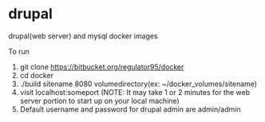 drupal
=====

drupal(web server) and mysql docker images

To run 

1. git clone https://bitbucket.org/regulator95/docker
2. cd docker
3. ./build sitename 8080 volumedirectory(ex: ~/docker_volumes/sitename)
4. visit localhost:someport (NOTE: It may take 1 or 2 minutes for the web server portion to start up on your local machine)
5. Default username and password for drupal admin are admin/admin